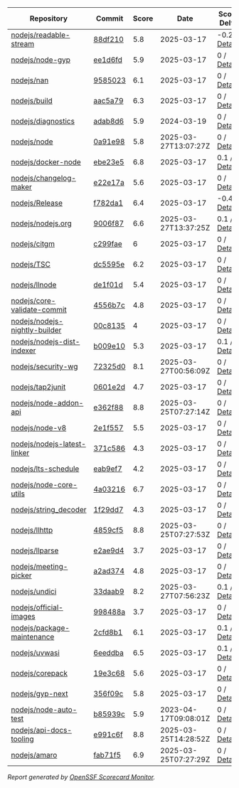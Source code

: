 <!-- OPENSSF-SCORECARD-MONITOR:START -->

| Repository | Commit | Score | Date | Score Delta | Report | StepSecurity |
| -- | -- | -- | -- | -- | -- | -- |
| [nodejs/readable-stream](https://github.com/nodejs/readable-stream) | [88df210](https://github.com/nodejs/readable-stream/commit/88df21041dc26c210fab3e074ab6bb681a604b8e) | 5.8 | 2025-03-17 | -0.2 / [Details](https://ossf.github.io/scorecard-visualizer/#/projects/github.com/nodejs/readable-stream/compare/88df21041dc26c210fab3e074ab6bb681a604b8e/88df21041dc26c210fab3e074ab6bb681a604b8e) | [View](https://ossf.github.io/scorecard-visualizer/#/projects/github.com/nodejs/readable-stream/commit/88df21041dc26c210fab3e074ab6bb681a604b8e) | [Fix it](https://app.stepsecurity.io/securerepo?repo=nodejs/readable-stream) |
| [nodejs/node-gyp](https://github.com/nodejs/node-gyp) | [ee1d6fd](https://github.com/nodejs/node-gyp/commit/ee1d6fd8d83c9dd3eae7df7ec533bb6b39e1a812) | 5.9 | 2025-03-17 | 0 / [Details](https://ossf.github.io/scorecard-visualizer/#/projects/github.com/nodejs/node-gyp/compare/b21cf874f58883f3fd4dd07bec3b584fb07e831d/ee1d6fd8d83c9dd3eae7df7ec533bb6b39e1a812) | [View](https://ossf.github.io/scorecard-visualizer/#/projects/github.com/nodejs/node-gyp/commit/ee1d6fd8d83c9dd3eae7df7ec533bb6b39e1a812) | [Fix it](https://app.stepsecurity.io/securerepo?repo=nodejs/node-gyp) |
| [nodejs/nan](https://github.com/nodejs/nan) | [9585023](https://github.com/nodejs/nan/commit/9585023a32bf0e945c932200fc7f1ddbcf1fadad) | 6.1 | 2025-03-17 | 0 / [Details](https://ossf.github.io/scorecard-visualizer/#/projects/github.com/nodejs/nan/compare/9585023a32bf0e945c932200fc7f1ddbcf1fadad/9585023a32bf0e945c932200fc7f1ddbcf1fadad) | [View](https://ossf.github.io/scorecard-visualizer/#/projects/github.com/nodejs/nan/commit/9585023a32bf0e945c932200fc7f1ddbcf1fadad) | [Fix it](https://app.stepsecurity.io/securerepo?repo=nodejs/nan) |
| [nodejs/build](https://github.com/nodejs/build) | [aac5a79](https://github.com/nodejs/build/commit/aac5a795eb53fc2bc312013f0abc1243eb990302) | 6.3 | 2025-03-17 | 0 / [Details](https://ossf.github.io/scorecard-visualizer/#/projects/github.com/nodejs/build/compare/62a7c769f6aee5537efaa40083851af9295f01a8/aac5a795eb53fc2bc312013f0abc1243eb990302) | [View](https://ossf.github.io/scorecard-visualizer/#/projects/github.com/nodejs/build/commit/aac5a795eb53fc2bc312013f0abc1243eb990302) | [Fix it](https://app.stepsecurity.io/securerepo?repo=nodejs/build) |
| [nodejs/diagnostics](https://github.com/nodejs/diagnostics) | [adab8d6](https://github.com/nodejs/diagnostics/commit/adab8d62aca9e47928570c29e7e5908a0f825039) | 5.9 | 2024-03-19 | 0 / [Details](https://ossf.github.io/scorecard-visualizer/#/projects/github.com/nodejs/diagnostics/compare/adab8d62aca9e47928570c29e7e5908a0f825039/adab8d62aca9e47928570c29e7e5908a0f825039) | [View](https://ossf.github.io/scorecard-visualizer/#/projects/github.com/nodejs/diagnostics/commit/adab8d62aca9e47928570c29e7e5908a0f825039) | [Fix it](https://app.stepsecurity.io/securerepo?repo=nodejs/diagnostics) |
| [nodejs/node](https://github.com/nodejs/node) | [0a91e98](https://github.com/nodejs/node/commit/0a91e988cfe2a994e60780a4ce001e44812a9ad9) | 5.8 | 2025-03-27T13:07:27Z | 0 / [Details](https://ossf.github.io/scorecard-visualizer/#/projects/github.com/nodejs/node/compare/a0139e06a0754058ffd891f779be55584665f8a8/0a91e988cfe2a994e60780a4ce001e44812a9ad9) | [View](https://ossf.github.io/scorecard-visualizer/#/projects/github.com/nodejs/node/commit/0a91e988cfe2a994e60780a4ce001e44812a9ad9) | [Fix it](https://app.stepsecurity.io/securerepo?repo=nodejs/node) |
| [nodejs/docker-node](https://github.com/nodejs/docker-node) | [ebe23e5](https://github.com/nodejs/docker-node/commit/ebe23e5c54d2a598a3460a67fb1f633bb18a8dd8) | 6.8 | 2025-03-17 | 0.1 / [Details](https://ossf.github.io/scorecard-visualizer/#/projects/github.com/nodejs/docker-node/compare/325606f2b43ff922bc5cda93e36f69184213f80c/ebe23e5c54d2a598a3460a67fb1f633bb18a8dd8) | [View](https://ossf.github.io/scorecard-visualizer/#/projects/github.com/nodejs/docker-node/commit/ebe23e5c54d2a598a3460a67fb1f633bb18a8dd8) | [Fix it](https://app.stepsecurity.io/securerepo?repo=nodejs/docker-node) |
| [nodejs/changelog-maker](https://github.com/nodejs/changelog-maker) | [e22e17a](https://github.com/nodejs/changelog-maker/commit/e22e17a5ee61bb80d92800fbff68fa3ab0144e31) | 5.6 | 2025-03-17 | 0 / [Details](https://ossf.github.io/scorecard-visualizer/#/projects/github.com/nodejs/changelog-maker/compare/73b41f5f111baf4ae8cca4a3ff4d7c7db05526f9/e22e17a5ee61bb80d92800fbff68fa3ab0144e31) | [View](https://ossf.github.io/scorecard-visualizer/#/projects/github.com/nodejs/changelog-maker/commit/e22e17a5ee61bb80d92800fbff68fa3ab0144e31) | [Fix it](https://app.stepsecurity.io/securerepo?repo=nodejs/changelog-maker) |
| [nodejs/Release](https://github.com/nodejs/Release) | [f782da1](https://github.com/nodejs/Release/commit/f782da1ecd9d9cb7523b4d6147155e450dfa7b5f) | 6.4 | 2025-03-17 | -0.4 / [Details](https://ossf.github.io/scorecard-visualizer/#/projects/github.com/nodejs/Release/compare/3c1837b1bc5d5a216de5187bae25a578fc3b0b21/f782da1ecd9d9cb7523b4d6147155e450dfa7b5f) | [View](https://ossf.github.io/scorecard-visualizer/#/projects/github.com/nodejs/Release/commit/f782da1ecd9d9cb7523b4d6147155e450dfa7b5f) | [Fix it](https://app.stepsecurity.io/securerepo?repo=nodejs/Release) |
| [nodejs/nodejs.org](https://github.com/nodejs/nodejs.org) | [9006f87](https://github.com/nodejs/nodejs.org/commit/9006f87c64ce6a0625185363295f10bb05f6b875) | 6.6 | 2025-03-27T13:37:25Z | 0.1 / [Details](https://ossf.github.io/scorecard-visualizer/#/projects/github.com/nodejs/nodejs.org/compare/45d9fffbad160aae7df694eec95ef3eda51eca0d/9006f87c64ce6a0625185363295f10bb05f6b875) | [View](https://ossf.github.io/scorecard-visualizer/#/projects/github.com/nodejs/nodejs.org/commit/9006f87c64ce6a0625185363295f10bb05f6b875) | [Fix it](https://app.stepsecurity.io/securerepo?repo=nodejs/nodejs.org) |
| [nodejs/citgm](https://github.com/nodejs/citgm) | [c299fae](https://github.com/nodejs/citgm/commit/c299fae577ad328689ddf477310dfdd720f97e70) | 6 | 2025-03-17 | 0 / [Details](https://ossf.github.io/scorecard-visualizer/#/projects/github.com/nodejs/citgm/compare/83ffabd74ef2ab309301678ec0e872d630870ba4/c299fae577ad328689ddf477310dfdd720f97e70) | [View](https://ossf.github.io/scorecard-visualizer/#/projects/github.com/nodejs/citgm/commit/c299fae577ad328689ddf477310dfdd720f97e70) | [Fix it](https://app.stepsecurity.io/securerepo?repo=nodejs/citgm) |
| [nodejs/TSC](https://github.com/nodejs/TSC) | [dc5595e](https://github.com/nodejs/TSC/commit/dc5595efcf09ceddb5cff01dce1518951f85df33) | 6.2 | 2025-03-17 | 0 / [Details](https://ossf.github.io/scorecard-visualizer/#/projects/github.com/nodejs/TSC/compare/bce05f3237079856ef8fb5e97d819e9a2b08bbcf/dc5595efcf09ceddb5cff01dce1518951f85df33) | [View](https://ossf.github.io/scorecard-visualizer/#/projects/github.com/nodejs/TSC/commit/dc5595efcf09ceddb5cff01dce1518951f85df33) | [Fix it](https://app.stepsecurity.io/securerepo?repo=nodejs/TSC) |
| [nodejs/llnode](https://github.com/nodejs/llnode) | [de1f01d](https://github.com/nodejs/llnode/commit/de1f01d70a5c58111dd873d340f898023e4e8fe6) | 5.4 | 2025-03-17 | 0 / [Details](https://ossf.github.io/scorecard-visualizer/#/projects/github.com/nodejs/llnode/compare/de1f01d70a5c58111dd873d340f898023e4e8fe6/de1f01d70a5c58111dd873d340f898023e4e8fe6) | [View](https://ossf.github.io/scorecard-visualizer/#/projects/github.com/nodejs/llnode/commit/de1f01d70a5c58111dd873d340f898023e4e8fe6) | [Fix it](https://app.stepsecurity.io/securerepo?repo=nodejs/llnode) |
| [nodejs/core-validate-commit](https://github.com/nodejs/core-validate-commit) | [4556b7c](https://github.com/nodejs/core-validate-commit/commit/4556b7ced175f8802ef32a0cb1af273e9bab5c24) | 4.8 | 2025-03-17 | 0 / [Details](https://ossf.github.io/scorecard-visualizer/#/projects/github.com/nodejs/core-validate-commit/compare/4556b7ced175f8802ef32a0cb1af273e9bab5c24/4556b7ced175f8802ef32a0cb1af273e9bab5c24) | [View](https://ossf.github.io/scorecard-visualizer/#/projects/github.com/nodejs/core-validate-commit/commit/4556b7ced175f8802ef32a0cb1af273e9bab5c24) | [Fix it](https://app.stepsecurity.io/securerepo?repo=nodejs/core-validate-commit) |
| [nodejs/nodejs-nightly-builder](https://github.com/nodejs/nodejs-nightly-builder) | [00c8135](https://github.com/nodejs/nodejs-nightly-builder/commit/00c8135102b0e272ed1d8950845a5412cc9bc237) | 4 | 2025-03-17 | 0 / [Details](https://ossf.github.io/scorecard-visualizer/#/projects/github.com/nodejs/nodejs-nightly-builder/compare/00c8135102b0e272ed1d8950845a5412cc9bc237/00c8135102b0e272ed1d8950845a5412cc9bc237) | [View](https://ossf.github.io/scorecard-visualizer/#/projects/github.com/nodejs/nodejs-nightly-builder/commit/00c8135102b0e272ed1d8950845a5412cc9bc237) | [Fix it](https://app.stepsecurity.io/securerepo?repo=nodejs/nodejs-nightly-builder) |
| [nodejs/nodejs-dist-indexer](https://github.com/nodejs/nodejs-dist-indexer) | [b009e10](https://github.com/nodejs/nodejs-dist-indexer/commit/b009e10623b6d2b0009eeb0abbab688a0bddc5b1) | 5.3 | 2025-03-17 | 0.1 / [Details](https://ossf.github.io/scorecard-visualizer/#/projects/github.com/nodejs/nodejs-dist-indexer/compare/c29851526b847e46bc02f40ebc592b9e3cac0b8c/b009e10623b6d2b0009eeb0abbab688a0bddc5b1) | [View](https://ossf.github.io/scorecard-visualizer/#/projects/github.com/nodejs/nodejs-dist-indexer/commit/b009e10623b6d2b0009eeb0abbab688a0bddc5b1) | [Fix it](https://app.stepsecurity.io/securerepo?repo=nodejs/nodejs-dist-indexer) |
| [nodejs/security-wg](https://github.com/nodejs/security-wg) | [72325d0](https://github.com/nodejs/security-wg/commit/72325d0084e36d1b536181b40da0cd90e6ba42fe) | 8.1 | 2025-03-27T00:56:09Z | 0 / [Details](https://ossf.github.io/scorecard-visualizer/#/projects/github.com/nodejs/security-wg/compare/26cf94dd6bd22393449e1fbf2dcf975fd71cb82c/72325d0084e36d1b536181b40da0cd90e6ba42fe) | [View](https://ossf.github.io/scorecard-visualizer/#/projects/github.com/nodejs/security-wg/commit/72325d0084e36d1b536181b40da0cd90e6ba42fe) | [Fix it](https://app.stepsecurity.io/securerepo?repo=nodejs/security-wg) |
| [nodejs/tap2junit](https://github.com/nodejs/tap2junit) | [0601e2d](https://github.com/nodejs/tap2junit/commit/0601e2df056c9a6625eba78c627eab405d09caa8) | 4.7 | 2025-03-17 | 0 / [Details](https://ossf.github.io/scorecard-visualizer/#/projects/github.com/nodejs/tap2junit/compare/0601e2df056c9a6625eba78c627eab405d09caa8/0601e2df056c9a6625eba78c627eab405d09caa8) | [View](https://ossf.github.io/scorecard-visualizer/#/projects/github.com/nodejs/tap2junit/commit/0601e2df056c9a6625eba78c627eab405d09caa8) | [Fix it](https://app.stepsecurity.io/securerepo?repo=nodejs/tap2junit) |
| [nodejs/node-addon-api](https://github.com/nodejs/node-addon-api) | [e362f88](https://github.com/nodejs/node-addon-api/commit/e362f8887a0a975ca95ce4b2102416514b872e1b) | 8.8 | 2025-03-25T07:27:14Z | 0 / [Details](https://ossf.github.io/scorecard-visualizer/#/projects/github.com/nodejs/node-addon-api/compare/5fa31a718d87fd805f5d352df1d8d519c3713bb8/e362f8887a0a975ca95ce4b2102416514b872e1b) | [View](https://ossf.github.io/scorecard-visualizer/#/projects/github.com/nodejs/node-addon-api/commit/e362f8887a0a975ca95ce4b2102416514b872e1b) | [Fix it](https://app.stepsecurity.io/securerepo?repo=nodejs/node-addon-api) |
| [nodejs/node-v8](https://github.com/nodejs/node-v8) | [2e1f557](https://github.com/nodejs/node-v8/commit/2e1f557df07e5f89aaad4e0b2f60f1e6c4516251) | 5.5 | 2025-03-17 | 0 / [Details](https://ossf.github.io/scorecard-visualizer/#/projects/github.com/nodejs/node-v8/compare/2e1f557df07e5f89aaad4e0b2f60f1e6c4516251/2e1f557df07e5f89aaad4e0b2f60f1e6c4516251) | [View](https://ossf.github.io/scorecard-visualizer/#/projects/github.com/nodejs/node-v8/commit/2e1f557df07e5f89aaad4e0b2f60f1e6c4516251) | [Fix it](https://app.stepsecurity.io/securerepo?repo=nodejs/node-v8) |
| [nodejs/nodejs-latest-linker](https://github.com/nodejs/nodejs-latest-linker) | [371c586](https://github.com/nodejs/nodejs-latest-linker/commit/371c586c7b245689a97ef6f6757404a80c318f75) | 4.3 | 2025-03-17 | 0 / [Details](https://ossf.github.io/scorecard-visualizer/#/projects/github.com/nodejs/nodejs-latest-linker/compare/371c586c7b245689a97ef6f6757404a80c318f75/371c586c7b245689a97ef6f6757404a80c318f75) | [View](https://ossf.github.io/scorecard-visualizer/#/projects/github.com/nodejs/nodejs-latest-linker/commit/371c586c7b245689a97ef6f6757404a80c318f75) | [Fix it](https://app.stepsecurity.io/securerepo?repo=nodejs/nodejs-latest-linker) |
| [nodejs/lts-schedule](https://github.com/nodejs/lts-schedule) | [eab9ef7](https://github.com/nodejs/lts-schedule/commit/eab9ef75103b4f2741f995d2eb69bb3e0f8ad135) | 4.2 | 2025-03-17 | 0 / [Details](https://ossf.github.io/scorecard-visualizer/#/projects/github.com/nodejs/lts-schedule/compare/eab9ef75103b4f2741f995d2eb69bb3e0f8ad135/eab9ef75103b4f2741f995d2eb69bb3e0f8ad135) | [View](https://ossf.github.io/scorecard-visualizer/#/projects/github.com/nodejs/lts-schedule/commit/eab9ef75103b4f2741f995d2eb69bb3e0f8ad135) | [Fix it](https://app.stepsecurity.io/securerepo?repo=nodejs/lts-schedule) |
| [nodejs/node-core-utils](https://github.com/nodejs/node-core-utils) | [4a03216](https://github.com/nodejs/node-core-utils/commit/4a03216a2fffad7ec352bf977a89759c7deba5af) | 6.7 | 2025-03-17 | 0 / [Details](https://ossf.github.io/scorecard-visualizer/#/projects/github.com/nodejs/node-core-utils/compare/dfa9c9201366e9f025034cd40cb5ec9a8968dc9e/4a03216a2fffad7ec352bf977a89759c7deba5af) | [View](https://ossf.github.io/scorecard-visualizer/#/projects/github.com/nodejs/node-core-utils/commit/4a03216a2fffad7ec352bf977a89759c7deba5af) | [Fix it](https://app.stepsecurity.io/securerepo?repo=nodejs/node-core-utils) |
| [nodejs/string_decoder](https://github.com/nodejs/string_decoder) | [1f29dd7](https://github.com/nodejs/string_decoder/commit/1f29dd715a6c829da89e869af7dafc231c20ed9f) | 4.3 | 2025-03-17 | 0 / [Details](https://ossf.github.io/scorecard-visualizer/#/projects/github.com/nodejs/string_decoder/compare/1f29dd715a6c829da89e869af7dafc231c20ed9f/1f29dd715a6c829da89e869af7dafc231c20ed9f) | [View](https://ossf.github.io/scorecard-visualizer/#/projects/github.com/nodejs/string_decoder/commit/1f29dd715a6c829da89e869af7dafc231c20ed9f) | [Fix it](https://app.stepsecurity.io/securerepo?repo=nodejs/string_decoder) |
| [nodejs/llhttp](https://github.com/nodejs/llhttp) | [4859cf5](https://github.com/nodejs/llhttp/commit/4859cf506fcfd65b1784037f01a5d626de0e0c81) | 8.8 | 2025-03-25T07:27:53Z | 0 / [Details](https://ossf.github.io/scorecard-visualizer/#/projects/github.com/nodejs/llhttp/compare/515206abdaa6a18cd45a67d32191fe0c66855b89/4859cf506fcfd65b1784037f01a5d626de0e0c81) | [View](https://ossf.github.io/scorecard-visualizer/#/projects/github.com/nodejs/llhttp/commit/4859cf506fcfd65b1784037f01a5d626de0e0c81) | [Fix it](https://app.stepsecurity.io/securerepo?repo=nodejs/llhttp) |
| [nodejs/llparse](https://github.com/nodejs/llparse) | [e2ae9d4](https://github.com/nodejs/llparse/commit/e2ae9d4446c58c9508a2904e45bf6b1161287131) | 3.7 | 2025-03-17 | 0 / [Details](https://ossf.github.io/scorecard-visualizer/#/projects/github.com/nodejs/llparse/compare/e2ae9d4446c58c9508a2904e45bf6b1161287131/e2ae9d4446c58c9508a2904e45bf6b1161287131) | [View](https://ossf.github.io/scorecard-visualizer/#/projects/github.com/nodejs/llparse/commit/e2ae9d4446c58c9508a2904e45bf6b1161287131) | [Fix it](https://app.stepsecurity.io/securerepo?repo=nodejs/llparse) |
| [nodejs/meeting-picker](https://github.com/nodejs/meeting-picker) | [a2ad374](https://github.com/nodejs/meeting-picker/commit/a2ad374b844dffc54986b48c5e9bd53544046e21) | 4.8 | 2025-03-17 | 0 / [Details](https://ossf.github.io/scorecard-visualizer/#/projects/github.com/nodejs/meeting-picker/compare/a2ad374b844dffc54986b48c5e9bd53544046e21/a2ad374b844dffc54986b48c5e9bd53544046e21) | [View](https://ossf.github.io/scorecard-visualizer/#/projects/github.com/nodejs/meeting-picker/commit/a2ad374b844dffc54986b48c5e9bd53544046e21) | [Fix it](https://app.stepsecurity.io/securerepo?repo=nodejs/meeting-picker) |
| [nodejs/undici](https://github.com/nodejs/undici) | [33daab9](https://github.com/nodejs/undici/commit/33daab937793da1849faec46e28f17f1c38894b0) | 8.2 | 2025-03-27T07:56:23Z | 0.1 / [Details](https://ossf.github.io/scorecard-visualizer/#/projects/github.com/nodejs/undici/compare/9c3ed661e77e21eab407771058b0601fa85bb697/33daab937793da1849faec46e28f17f1c38894b0) | [View](https://ossf.github.io/scorecard-visualizer/#/projects/github.com/nodejs/undici/commit/33daab937793da1849faec46e28f17f1c38894b0) | [Fix it](https://app.stepsecurity.io/securerepo?repo=nodejs/undici) |
| [nodejs/official-images](https://github.com/nodejs/official-images) | [998488a](https://github.com/nodejs/official-images/commit/998488aded6d858b073320b7e0d93903005277c1) | 3.7 | 2025-03-17 | 0 / [Details](https://ossf.github.io/scorecard-visualizer/#/projects/github.com/nodejs/official-images/compare/998488aded6d858b073320b7e0d93903005277c1/998488aded6d858b073320b7e0d93903005277c1) | [View](https://ossf.github.io/scorecard-visualizer/#/projects/github.com/nodejs/official-images/commit/998488aded6d858b073320b7e0d93903005277c1) | [Fix it](https://app.stepsecurity.io/securerepo?repo=nodejs/official-images) |
| [nodejs/package-maintenance](https://github.com/nodejs/package-maintenance) | [2cfd8b1](https://github.com/nodejs/package-maintenance/commit/2cfd8b130fcbabbe065a579bc34009fe17d7eb59) | 6.1 | 2025-03-17 | 0.1 / [Details](https://ossf.github.io/scorecard-visualizer/#/projects/github.com/nodejs/package-maintenance/compare/2cfd8b130fcbabbe065a579bc34009fe17d7eb59/2cfd8b130fcbabbe065a579bc34009fe17d7eb59) | [View](https://ossf.github.io/scorecard-visualizer/#/projects/github.com/nodejs/package-maintenance/commit/2cfd8b130fcbabbe065a579bc34009fe17d7eb59) | [Fix it](https://app.stepsecurity.io/securerepo?repo=nodejs/package-maintenance) |
| [nodejs/uvwasi](https://github.com/nodejs/uvwasi) | [6eeddba](https://github.com/nodejs/uvwasi/commit/6eeddbae277693bc022e59e54649ec13eed478c7) | 6.5 | 2025-03-17 | 0.1 / [Details](https://ossf.github.io/scorecard-visualizer/#/projects/github.com/nodejs/uvwasi/compare/6eeddbae277693bc022e59e54649ec13eed478c7/6eeddbae277693bc022e59e54649ec13eed478c7) | [View](https://ossf.github.io/scorecard-visualizer/#/projects/github.com/nodejs/uvwasi/commit/6eeddbae277693bc022e59e54649ec13eed478c7) | [Fix it](https://app.stepsecurity.io/securerepo?repo=nodejs/uvwasi) |
| [nodejs/corepack](https://github.com/nodejs/corepack) | [19e3c68](https://github.com/nodejs/corepack/commit/19e3c6861a8affdfd94d97edf495c21e591fe4e0) | 5.6 | 2025-03-17 | 0 / [Details](https://ossf.github.io/scorecard-visualizer/#/projects/github.com/nodejs/corepack/compare/19e3c6861a8affdfd94d97edf495c21e591fe4e0/19e3c6861a8affdfd94d97edf495c21e591fe4e0) | [View](https://ossf.github.io/scorecard-visualizer/#/projects/github.com/nodejs/corepack/commit/19e3c6861a8affdfd94d97edf495c21e591fe4e0) | [Fix it](https://app.stepsecurity.io/securerepo?repo=nodejs/corepack) |
| [nodejs/gyp-next](https://github.com/nodejs/gyp-next) | [356f09c](https://github.com/nodejs/gyp-next/commit/356f09c04edbf5255c8ccc8bf41c4f621d7875a8) | 5.8 | 2025-03-17 | 0 / [Details](https://ossf.github.io/scorecard-visualizer/#/projects/github.com/nodejs/gyp-next/compare/46fc91f1fa0aeb72a2581ea6996f5e37f7a2e9ce/356f09c04edbf5255c8ccc8bf41c4f621d7875a8) | [View](https://ossf.github.io/scorecard-visualizer/#/projects/github.com/nodejs/gyp-next/commit/356f09c04edbf5255c8ccc8bf41c4f621d7875a8) | [Fix it](https://app.stepsecurity.io/securerepo?repo=nodejs/gyp-next) |
| [nodejs/node-auto-test](https://github.com/nodejs/node-auto-test) | [b85939c](https://github.com/nodejs/node-auto-test/commit/b85939c0dc88670c1d3fbed36b5aba01e2c3f4c7) | 5.9 | 2023-04-17T09:08:01Z | 0 / [Details](https://ossf.github.io/scorecard-visualizer/#/projects/github.com/nodejs/node-auto-test/compare/b85939c0dc88670c1d3fbed36b5aba01e2c3f4c7/b85939c0dc88670c1d3fbed36b5aba01e2c3f4c7) | [View](https://ossf.github.io/scorecard-visualizer/#/projects/github.com/nodejs/node-auto-test/commit/b85939c0dc88670c1d3fbed36b5aba01e2c3f4c7) | [Fix it](https://app.stepsecurity.io/securerepo?repo=nodejs/node-auto-test) |
| [nodejs/api-docs-tooling](https://github.com/nodejs/api-docs-tooling) | [e991c6f](https://github.com/nodejs/api-docs-tooling/commit/e991c6f0abfa507215d3a21245fee0d9fee16387) | 8.8 | 2025-03-25T14:28:52Z | 0 / [Details](https://ossf.github.io/scorecard-visualizer/#/projects/github.com/nodejs/api-docs-tooling/compare/b3d756187a24e88a5f9e1143a5490889cd67d6d2/e991c6f0abfa507215d3a21245fee0d9fee16387) | [View](https://ossf.github.io/scorecard-visualizer/#/projects/github.com/nodejs/api-docs-tooling/commit/e991c6f0abfa507215d3a21245fee0d9fee16387) | [Fix it](https://app.stepsecurity.io/securerepo?repo=nodejs/api-docs-tooling) |
| [nodejs/amaro](https://github.com/nodejs/amaro) | [fab71f5](https://github.com/nodejs/amaro/commit/fab71f5f936857e39d0aaeb4b917d4435d5fc718) | 6.9 | 2025-03-25T07:27:29Z | 0 / [Details](https://ossf.github.io/scorecard-visualizer/#/projects/github.com/nodejs/amaro/compare/83203dabc9b4c54ee2e3f216c622784d355364f4/fab71f5f936857e39d0aaeb4b917d4435d5fc718) | [View](https://ossf.github.io/scorecard-visualizer/#/projects/github.com/nodejs/amaro/commit/fab71f5f936857e39d0aaeb4b917d4435d5fc718) | [Fix it](https://app.stepsecurity.io/securerepo?repo=nodejs/amaro) |

_Report generated by [OpenSSF Scorecard Monitor](https://github.com/ossf/scorecard-monitor)._

<!-- OPENSSF-SCORECARD-MONITOR:END -->